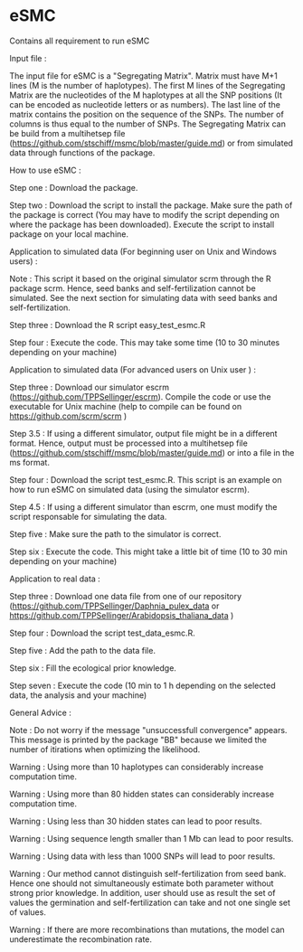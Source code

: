 # eSMC
Contains all requirement to run eSMC

Input file :

The input file for eSMC is a "Segregating Matrix". Matrix must have M+1 lines (M is the number of haplotypes). The first M lines of the Segregating Matrix are the nucleotides of the M haplotypes at all the SNP positions (It can be encoded as nucleotide letters or as numbers). The last line of the matrix contains the position on the sequence of the SNPs. The number of columns is thus equal to the number of SNPs. The Segregating Matrix can be build from a multihetsep file (https://github.com/stschiff/msmc/blob/master/guide.md) or from simulated data through functions of the package. 

How to use eSMC :

Step one : Download the package.

Step two : Download the script to install the package. Make sure the path of the package is correct (You may have to modify the script depending on where the package has been downloaded). Execute the script to install package on your local machine.

Application to simulated data (For beginning user on Unix and Windows users) : 

Note : This script it based on the original simulator scrm through the R package scrm. Hence, seed banks and self-fertilization cannot be simulated. See the next section for simulating data with seed banks and self-fertilization.

Step three : Download the R script easy_test_esmc.R

Step four : Execute the code. This may take some time (10 to 30 minutes depending on your machine)

Application to simulated data (For advanced users on Unix user ) : 

Step three : Download our simulator escrm (https://github.com/TPPSellinger/escrm). Compile the code or use the executable for Unix machine (help to compile can be found on https://github.com/scrm/scrm )

Step 3.5 : If using a different simulator, output file might be in a different format. Hence, output must be processed into a multihetsep file (https://github.com/stschiff/msmc/blob/master/guide.md) or into a file in the ms format. 

Step four : Download the script test_esmc.R. This script is an example on how to run eSMC on simulated data (using the simulator escrm).

Step 4.5 : If using a different simulator than escrm, one must modify the script responsable for simulating the data.

Step five : Make sure the path to the simulator is correct.

Step six : Execute the code. This might take a little bit of time (10 to 30 min depending on your machine)

Application to real data :

Step three : Download one data file from one of our repository (https://github.com/TPPSellinger/Daphnia_pulex_data or https://github.com/TPPSellinger/Arabidopsis_thaliana_data )

Step four : Download the script test_data_esmc.R.

Step five : Add the path to the data file.

Step six : Fill the ecological prior knowledge.

Step seven : Execute the code (10 min to 1 h depending on the selected data, the analysis and your machine)

General Advice : 

Note : Do not worry if the message "unsuccessfull convergence" appears. This message is printed by the package "BB" because we limited the number of itirations when optimizing the likelihood.

Warning : Using more than 10 haplotypes can considerably increase computation time.

Warning : Using more than 80 hidden states can considerably increase computation time.

Warning : Using less than 30 hidden states can lead to poor results.

Warning : Using sequence length smaller than 1 Mb can lead to poor results.

Warning : Using data with less than 1000 SNPs will lead to poor results.

Warning : Our method cannot distinguish self-fertilization from seed bank. Hence one should not simultaneously estimate both parameter without strong prior knowledge. In addition, user should use as result the set of values the germination and self-fertilization can take and not one single set of values.

Warning : If there are more recombinations than mutations, the model can underestimate the recombination rate.


